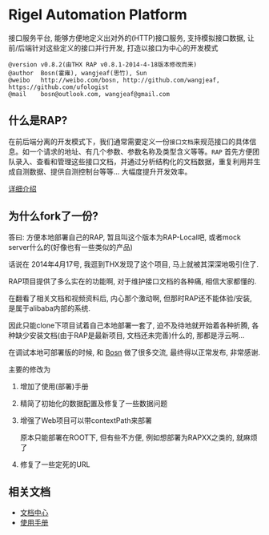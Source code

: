 Rigel Automation Platform
===
接口服务平台, 能够方便地定义出对外的(HTTP)接口服务, 支持模拟接口数据, 让前/后端针对这些定义的接口并行开发, 打造以接口为中心的开发模式

    @version v0.8.2(由THX RAP v0.8.1-2014-4-18版本修改而来)
    @author  Bosn(霍雍), wangjeaf(思竹), Sun
    @weibo   http://weibo.com/bosn, http://github.com/wangjeaf, https://github.com/ufologist
    @mail    bosn@outlook.com, wangjeaf@gmail.com


什么是RAP?
--------------------------------------
在前后端分离的开发模式下，我们通常需要定义一份`接口文档`来规范接口的具体信息。如一个请求的地址、有几个参数、参数名称及类型含义等等。`RAP` 首先方便团队录入、查看和管理这些接口文档，并通过分析结构化的文档数据，重复利用并生成自测数据、提供自测控制台等等... 大幅度提升开发效率。

[详细介绍](https://github.com/ufologist/RAP/blob/master/INTRO.md)

为什么fork了一份?
--------------------------------------
答曰: 方便本地部署自己的RAP, 暂且叫这个版本为RAP-Local吧, 或者mock server什么的(好像也有一些类似的产品)

话说在 2014年4月17号, 我逛到THX发现了这个项目, 马上就被其深深地吸引住了.

RAP项目提供了多么实在的功能啊, 对于维护接口文档的各种痛, 相信大家都懂的.

在翻看了相关文档和视频资料后, 内心那个激动啊, 但那时RAP还不能体验/安装, 是属于alibaba内部的系统.

因此只能clone下项目试着自己本地部署一套了, 迫不及待地就开始着各种折腾, 各种缺少安装文档(由于RAP是最新项目, 文档还未完善)什么的, 那都是浮云啊...

在调试本地可部署版的时候, 和 [Bosn](http://weibo.com/bosn) 做了很多交流, 最终得以正常发布, 非常感谢.

主要的修改为

1. 增加了使用(部署)手册

2. 精简了初始化的数据配置及修复了一些数据问题

3. 增强了Web项目可以带contextPath来部署

    原本只能部署在ROOT下, 但有些不方便, 例如想部署为RAPXX之类的, 就麻烦了
    
4. 修复了一些定死的URL


相关文档
--------------------------------------
- [文档中心](http://thx.alibaba-inc.com/RAP/)
- [使用手册](https://github.com/ufologist/RAP/blob/master/MANUAL.md)
